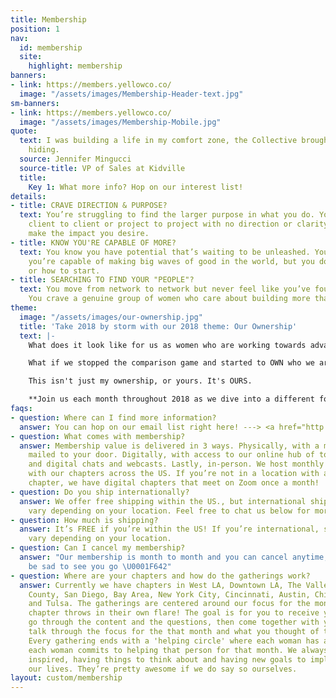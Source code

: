```yaml
---
title: Membership
position: 1
nav:
  id: membership
  site:
    highlight: membership
banners:
- link: https://members.yellowco.co/
  image: "/assets/images/Membership-Header-text.jpg"
sm-banners:
- link: https://members.yellowco.co/
  image: "/assets/images/Membership-Mobile.jpg"
quote:
  text: I was building a life in my comfort zone, the Collective brought me out of
    hiding.
  source: Jennifer Mingucci
  source-title: VP of Sales at Kidville
  title:
    Key 1: What more info? Hop on our interest list!
details:
- title: CRAVE DIRECTION & PURPOSE?
  text: You’re struggling to find the larger purpose in what you do. You move from
    client to client or project to project with no direction or clarity on how to
    make the impact you desire.
- title: KNOW YOU'RE CAPABLE OF MORE?
  text: You know you have potential that’s waiting to be unleashed. You know that
    you’re capable of making big waves of good in the world, but you don’t know where
    or how to start.
- title: SEARCHING TO FIND YOUR "PEOPLE"?
  text: You move from network to network but never feel like you’ve found your place.
    You crave a genuine group of women who care about building more than just a career.
theme:
  image: "/assets/images/our-ownership.jpg"
  title: 'Take 2018 by storm with our 2018 theme: Our Ownership'
  text: |-
    What does it look like for us as women who are working towards advancing good in the world to OWN who we are, our stories and the issues we see happening all around us? What does it look like when we STOP longing for what we don't have, and start owning what we DO have? What if we stopped denying our passion, our art, and started acknowledging it, giving it room in our lives?

    What if we stopped the comparison game and started to OWN who we are as unique, individual women? What if we took ownership of the issues our world is facing and come together to make a change?

    This isn't just my ownership, or yours. It's OURS.

    **Join us each month throughout 2018 as we dive into a different focus of ownership, all empowering you to take ownership of your life, who you were meant to be and your personal impact on the world.**
faqs:
- question: Where can I find more information?
  answer: You can hop on our email list right here! ---> <a href="http://eepurl.com/bEZbaH">http://eepurl.com/bEZbaH</a>
- question: What comes with membership?
  answer: Membership value is delivered in 3 ways. Physically, with a monthly packet
    mailed to your door. Digitally, with access to our online hub of tools, resources
    and digital chats and webcasts. Lastly, in-person. We host monthly in-person gatherings
    with our chapters across the US. If you’re not in a location with an in-person
    chapter, we have digital chapters that meet on Zoom once a month!
- question: Do you ship internationally?
  answer: We offer free shipping within the US., but international shipping prices
    vary depending on your location. Feel free to chat us below for more info!
- question: How much is shipping?
  answer: It’s FREE if you’re within the US! If you’re international, shipping prices
    vary depending on your location.
- question: Can I cancel my membership?
  answer: "Our membership is month to month and you can cancel anytime, although we’d
    be sad to see you go \U0001F642"
- question: Where are your chapters and how do the gatherings work?
  answer: Currently we have chapters in West LA, Downtown LA, The Valley LA, Orange
    County, San Diego, Bay Area, New York City, Cincinnati, Austin, Chicago, Denver
    and Tulsa. The gatherings are centered around our focus for the month, but each
    chapter throws in their own flare! The goal is for you to receive your periodical,
    go through the content and the questions, then come together with your group and
    talk through the focus for the that month and what you thought of the periodical.
    Every gathering ends with a 'helping circle' where each woman has an ask, and
    each woman commits to helping that person for that month. We always leave feeling
    inspired, having things to think about and having new goals to implement into
    our lives. They’re pretty awesome if we do say so ourselves.
layout: custom/membership
---
```


